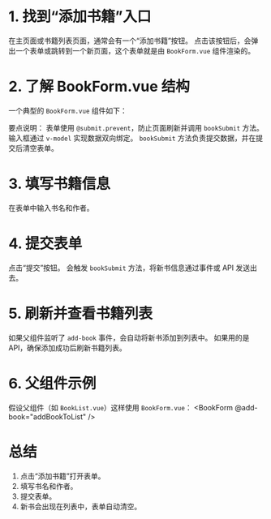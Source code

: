  # 1. 找到“添加书籍”入口

 在主页面或书籍列表页面，通常会有一个“添加书籍”按钮。
 点击该按钮后，会弹出一个表单或跳转到一个新页面，这个表单就是由 `BookForm.vue` 组件渲染的。

# 2. 了解 BookForm.vue 结构
一个典型的 `BookForm.vue` 组件如下：
<template>
  <form @submit.prevent="bookSubmit(bookTitle, bookAuthor)">
    <input v-model="bookTitle" placeholder="书名" />
    <input v-model="bookAuthor" placeholder="作者" />
    <button type="submit">提交</button>
  </form>
</template>

<script>
export default {
  data() {
    return {
      bookTitle: '',
      bookAuthor: ''
    }
  },
  methods: {
    bookSubmit(title, author) {
      // 向父组件发送新书数据
      this.$emit('add-book', { title, author });
      // 或者调用后端API
      // axios.post('/api/books', { title, author })
      // 清空输入框
      this.bookTitle = '';
      this.bookAuthor = '';
    }
  }
}
</script>
 要点说明：
 表单使用 `@submit.prevent`，防止页面刷新并调用 `bookSubmit` 方法。
 输入框通过 `v-model` 实现数据双向绑定。
 `bookSubmit` 方法负责提交数据，并在提交后清空表单。

# 3. 填写书籍信息

 在表单中输入书名和作者。

# 4. 提交表单

 点击“提交”按钮。
 会触发 `bookSubmit` 方法，将新书信息通过事件或 API 发送出去。

# 5. 刷新并查看书籍列表

 如果父组件监听了 `add-book` 事件，会自动将新书添加到列表中。
 如果用的是 API，确保添加成功后刷新书籍列表。

# 6. 父组件示例

假设父组件（如 `BookList.vue`）这样使用 `BookForm.vue`：
<BookForm @add-book="addBookToList" />

<script>
export default {
  data() {
    return {
      books: []
    }
  },
  methods: {
    addBookToList(newBook) {
      this.books.push(newBook);
      // 或者重新从后端获取书籍列表
    }
  }
}
</script>

# 总结

1. 点击“添加书籍”打开表单。
2. 填写书名和作者。
3. 提交表单。
4. 新书会出现在列表中，表单自动清空。